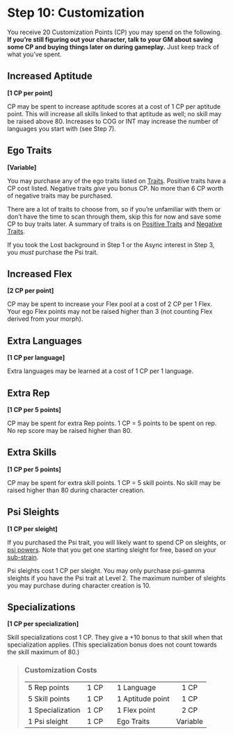 # Step 10: Customization

You receive 20 Customization Points (CP) you may spend on the following. **If you’re still figuring out your character, talk to your GM about saving some CP and buying things later on during gameplay.** Just keep track of what you’ve spent.

## Increased Aptitude

**\[1&nbsp;CP per point\]**

CP may be spent to increase aptitude scores at a cost of 1&nbsp;CP per aptitude point. This will increase all skills linked to that aptitude as well; no skill may be raised above 80. Increases to COG or INT may increase the number of languages you start with (see Step 7).

## Ego Traits

**\[Variable\]**

You may purchase any of the ego traits listed on [Traits](../04/28-traits.md). Positive traits have a CP cost listed. Negative traits _give_ you bonus CP. No more than 6&nbsp;CP worth of negative traits may be purchased.

There are a lot of traits to choose from, so if you’re unfamiliar with them or don’t have the time to scan through them, skip this for now and save some CP to buy traits later. A summary of traits is on [Positive Traits](../04/28-traits.md#positive-traits) and [Negative Traits](../04/28-traits.md#negative-traits).

If you took the Lost background in Step 1 or the Async interest in Step 3, you _must_ purchase the Psi trait.

## Increased Flex

**\[2&nbsp;CP per point\]**

CP may be spent to increase your Flex pool at a cost of 2&nbsp;CP per 1 Flex. Your ego Flex points may not be raised higher than 3 (not counting Flex derived from your morph).

## Extra Languages

**\[1&nbsp;CP per language\]**

Extra languages may be learned at a cost of 1&nbsp;CP per 1 language.

## Extra Rep

**\[1&nbsp;CP per 5 points\]**

CP may be spent for extra Rep points. 1&nbsp;CP = 5 points to be spent on rep. No rep score may be raised higher than 80.

## Extra Skills

**\[1&nbsp;CP per 5 points\]**

CP may be spent for extra skill points. 1&nbsp;CP = 5 skill points. No skill may be raised higher than 80 during character creation.

## Psi Sleights

**\[1&nbsp;CP per sleight\]**

If you purchased the Psi trait, you will likely want to spend CP on sleights, or [psi powers](../14/06-psi-sleight-summaries.md). Note that you get one starting sleight for free, based on your [sub-strain](../14/02-watts-macleod-sub-strains.md).

Psi sleights cost 1&nbsp;CP per sleight. You may only purchase psi-gamma sleights if you have the Psi trait at Level 2. The maximum number of sleights you may purchase during character creation is 10.

## Specializations

**\[1&nbsp;CP per specialization\]**

Skill specializations cost 1&nbsp;CP. They give a +10 bonus to that skill when that specialization applies. (This specialization bonus does not count towards the skill maximum of 80.)

<blockquote class="table">

### Customization Costs

|                  |           |     |                  |           |
| :--------------- | :-------: | :-: | :--------------- | :-------: |
| 5 Rep points     | 1&nbsp;CP |     | 1 Language       | 1&nbsp;CP |
| 5 Skill points   | 1&nbsp;CP |     | 1 Aptitude point | 1&nbsp;CP |
| 1 Specialization | 1&nbsp;CP |     | 1 Flex point     | 2&nbsp;CP |
| 1 Psi sleight    | 1&nbsp;CP |     | Ego Traits       | Variable  |

</blockquote>
